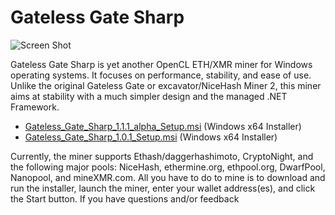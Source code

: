 # Gateless Gate Sharp

![Screen Shot](https://i.imgur.com/uIvlDUv.png)

Gateless Gate Sharp is yet another OpenCL ETH/XMR miner for Windows operating systems. It focuses on performance, stability, and ease of use.
Unlike the original Gateless Gate or excavator/NiceHash Miner 2, this miner aims at stability with a much simpler design and the managed .NET Framework.

* [Gateless_Gate_Sharp_1.1.1_alpha_Setup.msi](https://github.com/zawawawa/GatelessGateSharp/releases/download/v1.1.1-alpha/Gateless_Gate_Sharp_1.1.1_alpha_Setup.msi) (Windows x64 Installer)
* [Gateless_Gate_Sharp_1.0.1_Setup.msi](https://github.com/zawawawa/GatelessGateSharp/releases/download/v1.0.1/Gateless_Gate_Sharp_1.0.1_Setup.msi) (Windows x64 Installer)

Currently, the miner supports Ethash/daggerhashimoto, CryptoNight, and the following major pools: NiceHash, ethermine.org, ethpool.org, DwarfPool, Nanopool, and mineXMR.com. All you have to do to mine is to download and run the installer, launch the miner, enter your wallet address(es), and click the Start button. If you have questions and/or feedback
